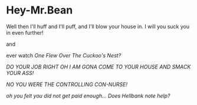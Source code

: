 # Hey-Mr.Bean

Well then I'll huff and I'll puff, and I'll blow your house in. I will you suck you in even further!

and

ever watch <em>One Flew Over The Cuckoo's Nest<em>?

DO YOUR JOB RIGHT OH I AM GONA COME TO YOUR HOUSE AND SMACK YOUR ASS!

NO YOU WERE THE CONTROLLING CON-NURSE!

oh you felt you did not get paid enough... Does Hellbank note help?
